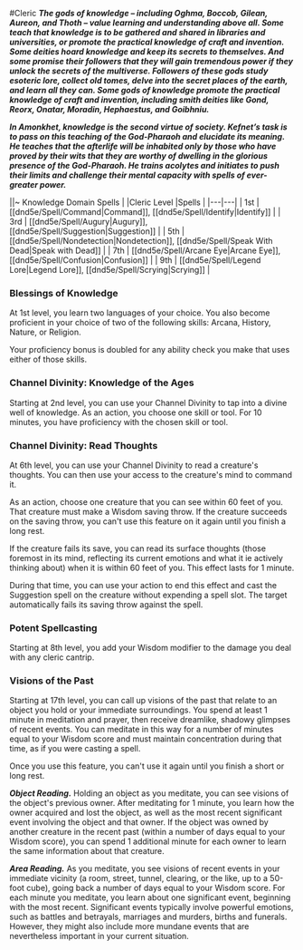 #Cleric
***The gods of knowledge – including Oghma, Boccob, Gilean, Aureon, and Thoth – value learning and understanding above all. Some teach that knowledge is to be gathered and shared in libraries and universities, or promote the practical knowledge of craft and invention. Some deities hoard knowledge and keep its secrets to themselves. And some promise their followers that they will gain tremendous power if they unlock the secrets of the multiverse. Followers of these gods study esoteric lore, collect old tomes, delve into the secret places of the earth, and learn all they can. Some gods of knowledge promote the practical knowledge of craft and invention, including smith deities like Gond, Reorx, Onatar, Moradin, Hephaestus, and Goibhniu.***

***In Amonkhet, knowledge is the second virtue of society. Kefnet’s task is to pass on this teaching of the God-Pharaoh and elucidate its meaning. He teaches that the afterlife will be inhabited only by those who have proved by their wits that they are worthy of dwelling in the glorious presence of the God-Pharaoh. He trains acolytes and initiates to push their limits and challenge their mental capacity with spells of ever-greater power.***

||~ Knowledge Domain Spells |
|Cleric Level |Spells |
|---|---|
| 1st | [[dnd5e/Spell/Command\|Command]], [[dnd5e/Spell/Identify\|Identify]] |
| 3rd | [[dnd5e/Spell/Augury\|Augury]], [[dnd5e/Spell/Suggestion\|Suggestion]] |
| 5th | [[dnd5e/Spell/Nondetection\|Nondetection]], [[dnd5e/Spell/Speak With Dead\|Speak with Dead]] |
| 7th | [[dnd5e/Spell/Arcane Eye\|Arcane Eye]], [[dnd5e/Spell/Confusion\|Confusion]] |
| 9th | [[dnd5e/Spell/Legend Lore\|Legend Lore]], [[dnd5e/Spell/Scrying\|Scrying]] |

### Blessings of Knowledge
At 1st level, you learn two languages of your choice. You also become proficient in your choice of two of the following skills: Arcana, History, Nature, or Religion.

Your proficiency bonus is doubled for any ability check you make that uses either of those skills.

### Channel Divinity: Knowledge of the Ages
Starting at 2nd level, you can use your Channel Divinity to tap into a divine well of knowledge. As an action, you choose one skill or tool. For 10 minutes, you have proficiency with the chosen skill or tool.

### Channel Divinity: Read Thoughts
At 6th level, you can use your Channel Divinity to read a creature's thoughts. You can then use your access to the creature's mind to command it.

As an action, choose one creature that you can see within 60 feet of you. That creature must make a Wisdom saving throw. If the creature succeeds on the saving throw, you can't use this feature on it again until you finish a long rest.

If the creature fails its save, you can read its surface thoughts (those foremost in its mind, reflecting its current emotions and what it ie actively thinking about) when it is within 60 feet of you. This effect lasts for 1 minute.

During that time, you can use your action to end this effect and cast the Suggestion spell on the creature without expending a spell slot. The target automatically fails its saving throw against the spell.

### Potent Spellcasting
Starting at 8th level, you add your Wisdom modifier to the damage you deal with any cleric cantrip.

### Visions of the Past
Starting at 17th level, you can call up visions of the past that relate to an object you hold or your immediate surroundings. You spend at least 1 minute in meditation and prayer, then receive dreamlike, shadowy glimpses of recent events. You can meditate in this way for a number of minutes equal to your Wisdom score and must maintain concentration during that time, as if you were casting a spell.

Once you use this feature, you can't use it again until you finish a short or long rest.

***Object Reading.*** Holding an object as you meditate, you can see visions of the object's previous owner. After meditating for 1 minute, you learn how the owner acquired and lost the object, as well as the most recent significant event involving the object and that owner. If the object was owned by another creature in the recent past (within a number of days equal to your Wisdom score), you can spend 1 additional minute for each owner to learn the same information about that creature.

***Area Reading.*** As you meditate, you see visions of recent events in your immediate vicinity (a room, street, tunnel, clearing, or the like, up to a 50-foot cube), going back a number of days equal to your Wisdom score. For each minute you meditate, you learn about one significant event, beginning with the most recent. Significant events typically involve powerful emotions, such as battles and betrayals, marriages and murders, births and funerals. However, they might also include more mundane events that are nevertheless important in your current situation.